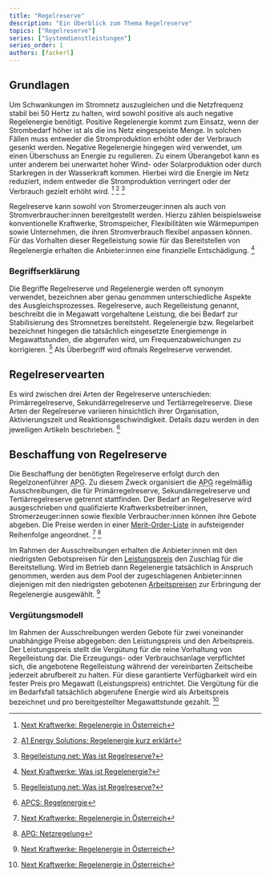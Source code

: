 ```yaml
---
title: "Regelreserve"
description: "Ein Überblick zum Thema Regelreserve"
topics: ["Regelreserve"]
series: ["Systemdienstleistungen"]
series_order: 1
authors: [fackerl]
---
```


## Grundlagen

Um Schwankungen im Stromnetz auszugleichen und die Netzfrequenz stabil bei 50 Hertz zu halten, wird sowohl positive als auch negative Regelenergie benötigt. Positive Regelenergie kommt zum Einsatz, wenn der Strombedarf höher ist als die ins Netz eingespeiste Menge. In solchen Fällen muss entweder die Stromproduktion erhöht oder der Verbrauch gesenkt werden. Negative Regelenergie hingegen wird verwendet, um einen Überschuss an Energie zu regulieren. Zu einem Überangebot kann es unter anderem bei unerwartet hoher Wind- oder Solarproduktion oder durch Starkregen in der Wasserkraft kommen. Hierbei wird die Energie im Netz reduziert, indem entweder die Stromproduktion verringert oder der Verbrauch gezielt erhöht wird. [^kraftwerke.at] [^A1] [^regelleistung.net]

Regelreserve kann sowohl von Stromerzeuger:innen als auch von Stromverbraucher:innen bereitgestellt werden. Hierzu zählen beispielsweise konventionelle Kraftwerke, Stromspeicher, Flexibilitäten wie Wärmepumpen sowie Unternehmen, die ihren Stromverbrauch flexibel anpassen können. Für das Vorhalten dieser Regelleistung sowie für das Bereitstellen von Regelenergie erhalten die Anbieter:innen eine finanzielle Entschädigung. [^kraftwerke.de]

### Begriffserklärung

Die Begriffe Regelreserve und Regelenergie werden oft synonym verwendet, bezeichnen aber genau genommen unterschiedliche Aspekte des Ausgleichsprozesses. Regelreserve, auch Regelleistung genannt, beschreibt die in Megawatt vorgehaltene Leistung, die bei Bedarf zur Stabilisierung des Stromnetzes bereitsteht. Regelenergie bzw. Regelarbeit bezeichnet hingegen die tatsächlich eingesetzte Energiemenge in Megawattstunden, die abgerufen wird, um Frequenzabweichungen zu korrigieren. [^regelleistung.net] Als Überbegriff wird oftmals Regelreserve verwendet. 

## Regelreservearten

Es wird zwischen drei Arten der Regelreserve unterschieden: Primärregelreserve, Sekundärregelreserve und Tertiärregelreserve. Diese Arten der Regelreserve variieren hinsichtlich ihrer Organisation, Aktivierungszeit und Reaktionsgeschwindigkeit. Details dazu werden in den jeweiligen Artikeln beschrieben. [^APCS]
<!-- Seiten erstellen und verlinken -->

## Beschaffung von Regelreserve

Die Beschaffung der benötigten Regelreserve erfolgt durch den Regelzonenführer <abbr title="Austrian Power Grid">APG</abbr>. Zu diesem Zweck organisiert die <abbr title="Austrian Power Grid">APG</abbr> regelmäßig Ausschreibungen, die für Primärregelreserve, Sekundärregelreserve und Tertiärregelreserve getrennt stattfinden. Der Bedarf an Regelreserve wird ausgeschrieben und qualifizierte Kraftwerksbetreiber:innen, Stromerzeuger:innen sowie flexible Verbraucher:innen können ihre Gebote abgeben. Die Preise werden in einer [Merit-Order-Liste](/wissen/merit-order/) in aufsteigender Reihenfolge angeordnet. [^kraftwerke.at] [^APG]

Im Rahmen der Ausschreibungen erhalten die Anbieter:innen mit den niedrigsten Gebotspreisen für den [Leistungspreis](#vergütungsmodell) den Zuschlag für die Bereitstellung. Wird im Betrieb dann Regelenergie tatsächlich in Anspruch genommen, werden aus dem Pool der zugeschlagenen Anbieter:innen diejenigen mit den niedrigsten gebotenen [Arbeitspreisen](#vergütungsmodell) zur Erbringung der Regelenergie ausgewählt. [^kraftwerke.at]

### Vergütungsmodell

Im Rahmen der Ausschreibungen werden Gebote für zwei voneinander unabhängige Preise abgegeben: den Leistungspreis und den Arbeitspreis. Der Leistungspreis stellt die Vergütung für die reine Vorhaltung von Regelleistung dar. Die Erzeugungs- oder Verbrauchsanlage verpflichtet sich, die angebotene Regelleistung während der vereinbarten Zeitscheibe jederzeit abrufbereit zu halten. Für diese garantierte Verfügbarkeit wird ein fester Preis pro Megawatt (Leistungspreis) entrichtet. Die Vergütung für die im Bedarfsfall tatsächlich abgerufene Energie wird als Arbeitspreis bezeichnet und pro bereitgestellter Megawattstunde gezahlt. [^kraftwerke.at]

[^regelleistung.net]: [Regelleistung.net: Was ist Regelreserve?](https://www.regelleistung.net/de-de/Grundlagen-Regelreserve/Was-ist-Regelreserve)
[^kraftwerke.at]: [Next Kraftwerke: Regelenergie in Österreich](https://www.next-kraftwerke.at/wissen/regelenergie)
[^kraftwerke.de]: [Next Kraftwerke: Was ist Regelenergie?](https://www.next-kraftwerke.de/wissen/regelenergie)
[^A1]: [A1 Energy Solutions: Regelenergie kurz erklärt](https://www.a1energysolutions.at/regelenergie-pool/)
[^econtrol]: [E-Control: Marktbasierte Beschaffung Regelreserve](https://www.e-control.at/industrie/strom/strommarkt/marktbasierte-beschaffung-regelreserve#:~:text=In%20%C3%96sterreich%20erfolgt%20die%20vollst%C3%A4ndig,werden%20Erzeugern%20und%20Bilanzgruppen%20verrechnet)
[^APG]: [APG: Netzregelung](https://markt.apg.at/netz/netzregelung/)
[^APCS]: [APCS: Regelenergie](https://www.apcs.at/de/regelenergie)
